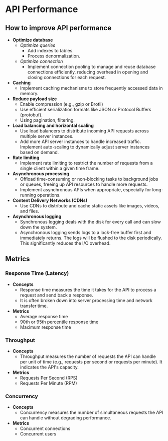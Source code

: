 # API Performance

## How to improve API performance
- **Optimize database**
   - *Optimize queries*
      - Add indexes to tables.
      - Process denormalization.
   - *Optimize connection*
      - Implement connection pooling to manage and reuse database connections efficiently, reducing overhead in opening and closing connections for each request.
- **Caching**
   - Implement caching mechanisms to store frequently accessed data in memory.
- **Reduce payload size**
   - Enable compression (e.g., gzip or Brotli)
   - Use efficient serialization formats like JSON or Protocol Buffers (protobuf).
   - Using pagination, filtering.
- **Load balancing and horizontal scaling**
   - Use load balancers to distribute incoming API requests across multiple server instances.
   - Add more API server instances to handle increased traffic. Implement auto-scaling to dynamically adjust server instances based on demand.
- **Rate limiting**
   - Implement rate limiting to restrict the number of requests from a single client within a given time frame. 
- **Asynchronous processing**
   - Offload time-consuming or non-blocking tasks to background jobs or queues, freeing up API resources to handle more requests.
   - Implement asynchronous APIs when appropriate, especially for long-running operations.
- **Content Delivery Networks (CDNs)**
   - Use CDNs to distribute and cache static assets like images, videos, and files.
- **Asynchronous logging**
   - Synchronous logging deals with the disk for every call and can slow down the system.
   - Asynchronous logging sends logs to a lock-free buffer first and immediately returns. The logs will be flushed to the disk periodically. This significantly reduces the I/O overhead.

## Metrics
### Response Time (Latency)
- **Concepts**
   - Response time measures the time it takes for the API to process a request and send back a response.
   - It is often broken down into server processing time and network transfer time.
- **Metrics**
   - Average response time
   - 90th or 95th percentile response time
   - Maximum response time

### Throughput
- **Concepts**
   - Throughput measures the number of requests the API can handle per unit of time (e.g., requests per second or requests per minute). It indicates the API's capacity.
- **Metrics**
   - Requests Per Second (RPS)
   - Requests Per Minute (RPM)

### Concurrency
- **Concepts**
   - Concurrency measures the number of simultaneous requests the API can handle without degrading performance.
- **Metrics**
   - Concurrent connections
   - Concurrent users

